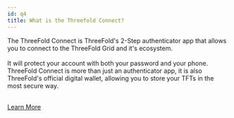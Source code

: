 ```yaml
---
id: q4
title: What is the Threefold Connect?
---
```


The ThreeFold Connect is ThreeFold's 2-Step authenticator app that allows you to connect to the ThreeFold Grid and it's ecosystem. 
<br/>
<br/>
It will protect your account with both your password and your phone. ThreeFold Connect is more than just an authenticator app, it is also ThreeFold's official digital wallet, allowing you to store your TFTs in the most secure way.
<br/>
<br/>

[Learn More](https://library.threefold.me/info/threefold/#/tokens/threefold__threefold_connect)